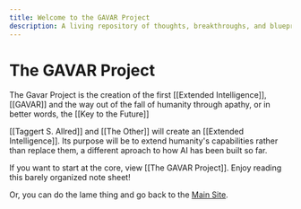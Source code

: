 ```yaml
---
title: Welcome to the GAVAR Project
description: A living repository of thoughts, breakthroughs, and blueprints for the Extended Intelligence era.
---
```


# The GAVAR Project

The Gavar Project is the creation of the first [[Extended Intelligence]], [[GAVAR]] and the way out of the fall of humanity through apathy, or in better words, the [[Key to the Future]]

[[Taggert S. Allred]] and [[The Other]] will create an [[Extended Intelligence]]. Its purpose will be to extend humanity's capabilities rather than replace them, a different aproach to how AI has been built so far.

If you want to start at the core, view [[The GAVAR Project]]. Enjoy reading this barely organized note sheet!

Or, you can do the lame thing and go back to the [Main Site](sour.local:3000).